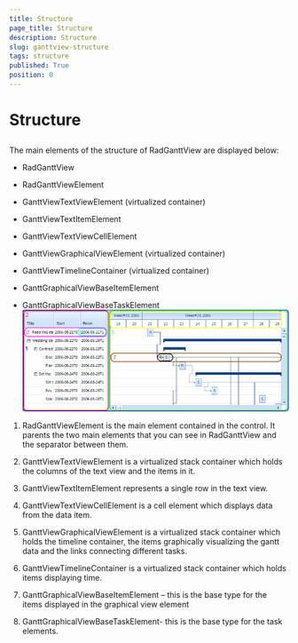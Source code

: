 ```yaml
---
title: Structure
page_title: Structure
description: Structure
slug: ganttview-structure
tags: structure
published: True
position: 0
---
```


# Structure



## 

The main elements of the structure of RadGanttView are displayed below:
        

* RadGanttView
            

* RadGanttViewElement
                

* GanttViewTextViewElement (virtualized container)
                    

* GanttViewTextItemElement
                        

* GanttViewTextViewCellElement
                            

* GanttViewGraphicalViewElement (virtualized container)
                    

* GanttViewTimelineContainer (virtualized container)
                        

* GanttGraphicalViewBaseItemElement
                        

* GanttGraphicalViewBaseTaskElement
                            ![ganttview-structure 001](images/ganttview-structure001.png)

1. RadGanttViewElement is the main element contained in the control. It parents the two main elements that you can see in RadGanttView and the separator between them.
            

1. GanttViewTextViewElement is a virtualized stack container which holds the columns of the text view and the items in it.
            

1. GanttViewTextItemElement represents a single row in the text view.
            

1. GanttViewTextViewCellElement is a cell element which displays data from the data item.
            

1. GanttViewGraphicalViewElement is a virtualized stack container which holds the timeline container, the items graphically visualizing the gantt data and the links connecting different tasks.
            

1. GanttViewTimelineContainer is a virtualized stack container which holds items displaying time.
            

1. GanttGraphicalViewBaseItemElement – this is the base type for the items displayed in the graphical view element
            

1. GanttGraphicalViewBaseTaskElement- this is the base type for the task elements.
            
